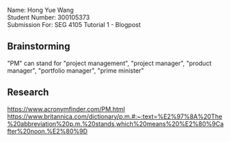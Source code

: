Name: Hong Yue Wang \
Student Number: 300105373 \
Submission For: SEG 4105 Tutorial 1 - Blogpost

## Brainstorming
"PM" can stand for "project management", "project manager", "product manager", "portfolio manager", "prime minister"

## Research
https://www.acronymfinder.com/PM.html
https://www.britannica.com/dictionary/p.m.#:~:text=%E2%97%8A%20The%20abbreviation%20p.m.%20stands,which%20means%20%E2%80%9Cafter%20noon.%E2%80%9D

